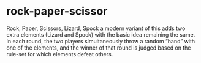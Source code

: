 # rock-paper-scissor
Rock, Paper, Scissors, Lizard, Spock a modern variant of this adds two extra elements (Lizard and Spock) with the basic idea remaining the same. In each round, the two players simultaneously throw a random “hand” with one of the elements, and the winner of that round is judged based on the rule-set for which elements defeat others.
